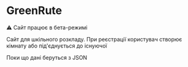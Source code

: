 # GreenRute

⚠️ Сайт працює в бета-режимі

Сайт для шкільного розкладу. При реєстрації користувач створює кімнату або під'єднується до існуючої

Поки що дані беруться з JSON

